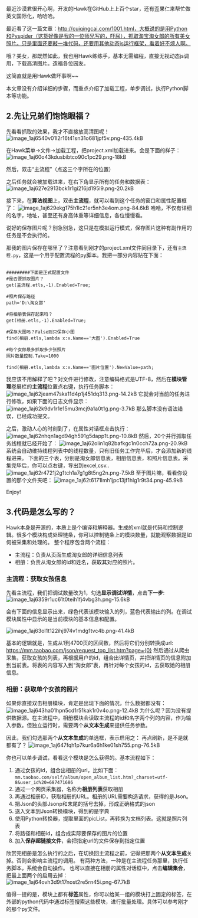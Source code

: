 


最近沙漠君很开心啊，开发的Hawk在GitHub上上百个star，还有歪果仁来帮忙做英文国际化，哈哈哈。

最近看了这一篇文章：http://cuiqingcai.com/1001.html，大概说的是用Python和Pyspider（这货好像是我的一位师兄写的，吓尿），抓取淘宝淘女郎的所有美女照片。只是里面还要敲一堆代码，还要用其他动态js运行框架，看着好不烦人啊。

哦？美女，那既然如此，我也用Hawk练练手，基本无需编程，直接无视动态js调用，下载高清图片。造福各位园友。

这简直就是用Hawk做坏事啊~~

本文章没有介绍详细的步骤，而重点介绍了加载工程，单步调试，执行Python脚本等功能。

## 2.先让兄弟们饱饱眼福？
先看看抓取的效果，我才不直接放高清图呢！
![image_1aj6540v01l2r16t41sn31o681jpf5v.png-435.4kB][1]

在Hawk菜单->文件->加载工程，把project.xml加载进来。会是下面的样子：
![image_1aj60o43kdusbibtco90c1pc29.png-18kB][2]

然后，双击“主流程”（点这三个字所在的位置）

之后任务就会被加载进来，在右下角显示所有的任务和数据表：
![image_1aj627e2913bck1r1gi216jd195l9.png-20.2kB][3]

接下来，在**算法视图**上，双击**主流程**，就可以看到这个任务的窗口和属性配置框了：
![image_1aj629ekg175h1lc21er5nh3e4om.png-84.6kB][4]
哈哈，不仅有详细的名字，地址，甚至还有身高体重等详细信息，各位慢慢看。

说好的保存图片呢？别急别急，这只是在模拟运行模式，保存图片这种有副作用的任务是不会执行的。

那我的图片保存在哪里了？注意看到刚才的project.xml文件同目录下，还有`主流程.py`，这是一个用于配置流程的py脚本。我把一部分内容贴在下面：
```

#########下面是正式配置文件
#是否要抓取图片？
get(主流程.etls,-1).Enabled=True;

#照片保存路径
path='D:\淘女郎'

#将相册表保存起来吗？
get(相册.etls,-1).Enabled=True;

#保存大图吗？False则只保存小图
find(相册.etls,lambda x:x.Name=='大图').Enabled=True

#每个女郎最多抓取多少张照片
照片数量控制.Take=1000

find(相册.etls,lambda x:x.Name=='图片位置').NewValue=path;

```
我应该不用解释了吧？对文件进行修改，注意编码格式是UTF-8，然后在**模块管理**卷展栏的**主流程**位置点右键，执行任务脚本：
![image_1aj62jeam47ska11d4p1j451dq313.png-14.2kB][5]
它就会对当前的任务进行修改，如果下面的日志文件显示：
![image_1aj62k9dv1r1e15mu3mcj9a1a0t1g.png-3.7kB][6]
那么脚本没有语法错误，已经成功提交。

之后，激动人心的时刻到了，在属性对话框点击执行：
![image_1aj62nhqn1agd94gh591g5dapp1t.png-10.8kB][7]
然后，20个并行抓取任务线程就已经开始了：
![image_1aj62olin1q82bafkgc1n0cch72a.png-20.9kB][8]
系统会自动维持线程列表中的线程数量，只有旧任务工作完毕后，才会添加新的线程进来。
下面的三个表，分别是淘女郎信息表，相册信息表，和照片信息表。采集完毕后，你可以点右键，导出到excel,csv..
![image_1aj62r4721j2g1tch1a7g1g8t5ng2n.png-7.5kB][9]
至于图片嘛，看看你设置的那个文件夹吧：
![image_1aj62t6171lmh1jpc13jf1hlg1r9t34.png-45.9kB][10]

Enjoy!

## 3.代码是怎么写的？
Hawk本身是开源的，本质上是个编译和解释器。生成的xml就是代码和控制逻辑。很多个模块构成处理链条，你可以控制链条上的模块数量，就能观察数据是如何被采集和处理的。
整个程序包含两个流程：

 - 主流程：负责从页面生成淘女郎的详细信息列表
 - 相册：负责从淘女郎的id和姓名，获取其对应的照片。

### 主流程：获取女孩信息
先看主流程，我们把调试数量改为1，勾选**显示调试详情**，点击**下一步**:
![image_1aj6359r1uc61t0teih1fj4vbg3h.png-15.6kB][11]
 
会有下面的信息显示出来，绿色代表该模块输入的列，蓝色代表输出的列。在调试模块属性中显示的是当前模块的基本信息和配置。

![image_1aj63ol1t122ihj974v1mdg1tvc4b.png-41.4kB][12]

基本的逻辑就是，生成从1到4700页的区间数，然后将它们分别转换成url:
https://mm.taobao.com/json/request_top_list.htm?page={0}
然后通过从爬虫采集，获取女孩的列表，再根据用户的id，组合出详情页，并把详情页的信息附加到当前表。将表的内容写入到“淘女郎”表，再针对每个女孩的id，去获取她的相册信息。

### 相册：获取单个女孩的照片
如果你直接双击相册模块，肯定是出现下面的情况，什么数据都没有：
![image_1aj643ha01hpn5cd1r51kak1r0v4o.png-12.4kB][13]
为什么呢？因为没有提供数据源。在主流程中，相册模块会读取主流程的id和名字两个列的内容，作为输入参数。但独立运行时，需要两个**从文本生成**来提供任务参数。

因此，我们勾选那两个**从文本生成**的单选框，表示启用之：
再点刷新，是不是就都有了？
![image_1aj647fqh1p7kur6a6h1ke01sh755.png-76.5kB][14]

你也可以单步调试，看看这个模块是怎么获得的。基本流程如下：

 1. 通过女孩的id，组合出相册的url，比如下面：
`mm.taobao.com/self/album/open_album_list.htm?_charset=utf-8&user_id%20=687471686`
 2. 通过一个网页采集器，名称为**相册列表**获取相册
 3. 再通过相册ID，获取相册的URL。相册的URL需要构造请求，获得的是Json。
 4. 把Json的头部Jsonp和末尾的括号去掉，形成正确格式的json
 5. 送入文本到Json转换模块，得到的是字典
 6. 使用Python转换器，提取里面的picList，再转换为文档列表。这就是照片列表
 7. 将路径和相册id，组合成实际要保存的图片的位置
 8. 加入**保存超链接文件**，会把指定url的文件保存到指定位置


欣赏完相册是怎么执行的之后，在切换回主流程之前，记得把那两个**从文本生成**关掉。否则会影响主流程的调用。
有两种方法，一种是在主流程任务那里，执行任务脚本，系统会自动操作。
也可以直接在相册的属性对话框中，点击**编辑集合**，把最上面两个的启用去掉：
![image_1aj64ovh3d9t17nost2re5rn45i.png-67.7kB][15]

值得一提的是，模块上都有**标签**属性，你可以给某一组的模块打上固定的标签，在外部的python代码中通过标签搜索这些模块，进行批量处理。具体可以参考刚才的那个py文件。



  [1]: http://static.zybuluo.com/buptzym/5j0nly3ifv1phixcralvfscn/image_1aj6540v01l2r16t41sn31o681jpf5v.png
  [2]: http://static.zybuluo.com/buptzym/bh3bdg8c7cx3j0c1ohdbwk74/image_1aj60o43kdusbibtco90c1pc29.png
  [3]: http://static.zybuluo.com/buptzym/x0ygt8awuupvklzxxkmmns6m/image_1aj627e2913bck1r1gi216jd195l9.png
  [4]: http://static.zybuluo.com/buptzym/ev50albbx6jj2pi02j720cm3/image_1aj629ekg175h1lc21er5nh3e4om.png
  [5]: http://static.zybuluo.com/buptzym/gxrit89plvct08wh5h3kvsru/image_1aj62jeam47ska11d4p1j451dq313.png
  [6]: http://static.zybuluo.com/buptzym/5gckjjnlu065mhglnspf726p/image_1aj62k9dv1r1e15mu3mcj9a1a0t1g.png
  [7]: http://static.zybuluo.com/buptzym/40qp52kkhbi3kmaetaxngrwk/image_1aj62nhqn1agd94gh591g5dapp1t.png
  [8]: http://static.zybuluo.com/buptzym/egxjdnoic6qjtl0t74sqve53/image_1aj62olin1q82bafkgc1n0cch72a.png
  [9]: http://static.zybuluo.com/buptzym/ge57v1dr946sh9chgq7g2f51/image_1aj62r4721j2g1tch1a7g1g8t5ng2n.png
  [10]: http://static.zybuluo.com/buptzym/0i020plarh9lh0i96caxk30h/image_1aj62t6171lmh1jpc13jf1hlg1r9t34.png
  [11]: http://static.zybuluo.com/buptzym/g66yncw7ml127napml8eo9u5/image_1aj6359r1uc61t0teih1fj4vbg3h.png
  [12]: http://static.zybuluo.com/buptzym/ckr31xudxqgksmbuwcck13hr/image_1aj63ol1t122ihj974v1mdg1tvc4b.png
  [13]: http://static.zybuluo.com/buptzym/m8aenockjz8y4hrq2rk8ts8w/image_1aj643ha01hpn5cd1r51kak1r0v4o.png
  [14]: http://static.zybuluo.com/buptzym/c502pix2ebiaeoee87r4z530/image_1aj647fqh1p7kur6a6h1ke01sh755.png
  [15]: http://static.zybuluo.com/buptzym/oye0d9xm2f6ruvzsiwlkewhv/image_1aj64ovh3d9t17nost2re5rn45i.png
  [16]: http://www.cnblogs.com/buptzym/p/5454190.html
  [17]: http://www.cnblogs.com/buptzym/p/5500979.html
  [18]: http://www.cnblogs.com/buptzym/p/5320552.html